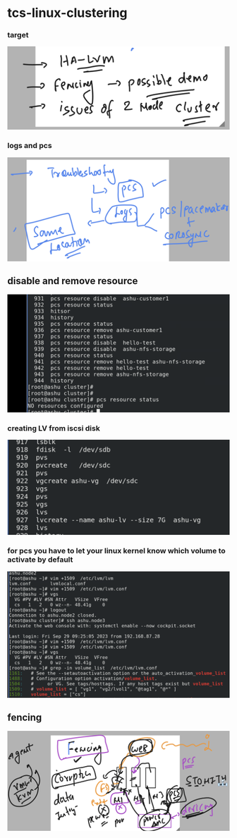 # tcs-linux-clustering

### target

<img src="plan.png">

### logs and pcs

<img src="logs.png">

## disable and remove resource 

<img src="rm.png">

### creating LV from iscsi disk 

<img src="lvd.png">

### for pcs you have to let your linux kernel know which volume to activate by default 

<img src="lvs1.png">

## fencing 

<img src="fen.png">




